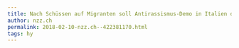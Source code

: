 ```yaml
---
title: Nach Schüssen auf Migranten soll Antirassismus-Demo in Italien doch stattfinden | NZZ
author: nzz.ch
permalink: 2018-02-10-nzz.ch--422381170.html
tags: hy
---
```


